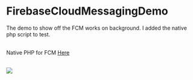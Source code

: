 # FirebaseCloudMessagingDemo
The demo to show off the FCM works on background. I added the native php script to test.<br><br>
<p>Native PHP for FCM <a href="https://gist.github.com/sidiqpermana/137a06efc127dc261fa89997ece2a4cb">Here</a></p><br>
<img src="https://lh3.googleusercontent.com/sIuJGQEpU5ueK8yu1kHnnm0o4ZOqZ4ANudn3unIfnnJvWpkWIWGf_zzSwHjNtdbWd6S12r62YR73aOIbg99qqEqkIjAOa5npxWEuVYDkWvj5KMEWQse2hC1cUfaOBHginDvIc4g_HKK3l2VFLt5ww8HVqBldkkIU_A5CQUIUd4UgK1dFl5gAf41MVnJckIzs_vIB_LCNTaE7renE9qd2p_ND7Z6Kag25I5ooov7j0rm9mET3Pdd806h-w-OStANTq0zNqjH8NnQl86aHyg8DJ9pvHHdQi-z0T5BISGgfqzPGxXIFPSTVCNnXJlB475EYVMJyls8CIadbiHw5Huu3-hJKQnJVyjUjP8Qyjb-h4gNeHtrwcl1Z8plElZRt_PthSSWc5Z-8k63prnzD_k_aYpXqrTACsXV4AuHXboc0rJw5Y-uz5iKqn3x6fzsrK03EfhsHRv4ENh21jto1DM-GtJ8ybS40844itilT93SRUZe_LZH6Ox95TuXi1Sl68saQS96PbTFC4stBBajUm8W2J-mT_te9goCdmYnyUqa2slQZdpTCJPMUVkEmmBJBQB0VbQGcSdtMVGLQ-oXjaVPZeyJjKqvPDRw=w376-h667-no"/>
